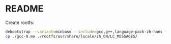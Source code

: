 # README

Create rootfs:

```bash
debootstrap --variant=minbase --include=gcc,g++,language-pack-zh-hans focal ./rootfs https://mirrors.tuna.tsinghua.edu.cn/ubuntu
cp ./gcc-9.mo ./rootfs/usr/share/locale/zh_CN/LC_MESSAGES/
```
